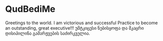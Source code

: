 # QudBediMe

Greetings to the world. I am victorious and successful
Practice to become an outstanding, great executive!!!
უმტკიცესი ნებისყოფა და მკაცრი დისიპილინა გამარჟვების საძირკველია. 
